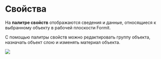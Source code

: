 # Свойства

На **палитре свойств** отображаются сведения и данные, относящиеся к выбранному объекту в рабочей плоскости Formit.

С помощью палитры свойств можно редактировать группу объекта, назначать объект слою и изменять материал объекта.

![](../.gitbook/assets/properties\_palette.png)
